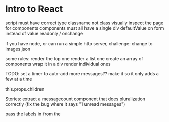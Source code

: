# Intro to React

script must have correct type
classname not class
visually inspect the page for components
components must all have a single div
defaultValue on form instead of value
  readonly / onchange

if you have node, or can run a simple http server, challenge: change to images.json

some rules:
  render the top one
  render a list one
    create an array of components
    wrap it in a div
  render individual ones

TODO:
  set a timer to auto-add more messages??
  make it so it only adds a few at a time

this.props.children

Stories:
  extract a messagecount component that does pluralization correctly
  (fix the bug where it says "1 unread messages")

  pass the labels in from the
